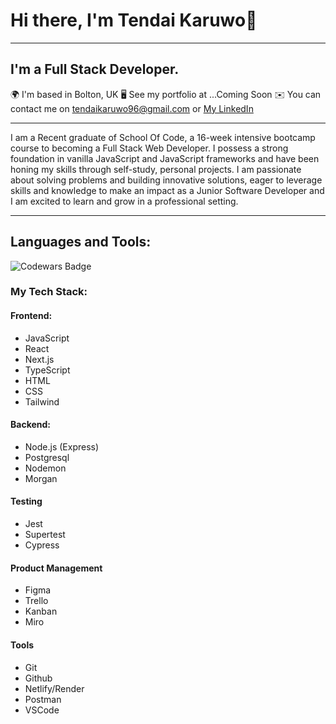 # Hi there, I'm Tendai Karuwo👋

<hr/>

## I'm a Full Stack Developer.

🌍  I'm based in Bolton, UK
🖥️  See my portfolio at <a>...Coming Soon</a>
✉️  You can contact me on tendaikaruwo96@gmail.com or <a href="https://www.linkedin.com/in/tendai-karuwo-6a1869166/" alt=" Tendai Karuwo's Linkedin Profile" > My LinkedIn </a> 
<hr/>
I am a Recent graduate of School Of Code, a 16-week intensive bootcamp course to becoming a Full Stack Web Developer. I possess a strong foundation in vanilla JavaScript and JavaScript frameworks and have been honing my skills through self-study, personal projects. I am passionate about solving problems and building innovative
solutions, eager to leverage skills and knowledge to make an impact as a Junior Software Developer and I am excited to learn and grow in a professional setting.

<hr/>

## Languages and Tools:

<img src="https://www.codewars.com/users/Tendaik96/badges/large" alt="Codewars Badge"/>

### My Tech Stack:

#### Frontend:
- JavaScript
- React
- Next.js
- TypeScript
- HTML
- CSS
- Tailwind

#### Backend:
- Node.js (Express)
- Postgresql
- Nodemon
- Morgan

#### Testing
- Jest
- Supertest
- Cypress

#### Product Management
- Figma
- Trello
- Kanban
- Miro

#### Tools
- Git
- Github
- Netlify/Render
- Postman
- VSCode



